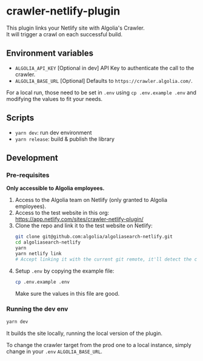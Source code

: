 # crawler-netlify-plugin

This plugin links your Netlify site with Algolia's Crawler.  
It will trigger a crawl on each successful build.

## Environment variables

- `ALGOLIA_API_KEY` [Optional in dev] API Key to authenticate the call to the crawler.
- `ALGOLIA_BASE_URL` [Optional] Defaults to `https://crawler.algolia.com/`.

For a local run, those need to be set in `.env` using `cp .env.example .env` and modifying the values to fit your needs.

## Scripts

- `yarn dev`: run dev environment
- `yarn release`: build & publish the library

## Development

### Pre-requisites

**Only accessible to Algolia employees.**

1. Access to the Algolia team on Netlify (only granted to Algolia employees).
2. Access to the test website in this org: https://app.netlify.com/sites/crawler-netlify-plugin/
3. Clone the repo and link it to the test website on Netlify:
   ```sh
   git clone git@github.com:algolia/algoliasearch-netlify.git
   cd algoliasearch-netlify
   yarn
   yarn netlify link
   # Accept linking it with the current git remote, it'll detect the correct site automatically
   ```
4. Setup `.env` by copying the example file:
   ```sh
   cp .env.example .env
   ```
   Make sure the values in this file are good.

### Running the dev env

```sh
yarn dev
```

It builds the site locally, running the local version of the plugin.

To change the crawler target from the prod one to a local instance, simply change in your `.env` `ALGOLIA_BASE_URL`.
